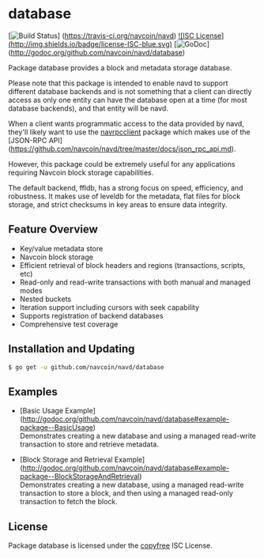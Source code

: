 database
========

[![Build Status](http://img.shields.io/travis/navcoin/navd.svg)]
(https://travis-ci.org/navcoin/navd)  [![ISC License]
(http://img.shields.io/badge/license-ISC-blue.svg)](http://copyfree.org)
[![GoDoc](https://img.shields.io/badge/godoc-reference-blue.svg)]
(http://godoc.org/github.com/navcoin/navd/database)

Package database provides a block and metadata storage database.

Please note that this package is intended to enable navd to support different
database backends and is not something that a client can directly access as only
one entity can have the database open at a time (for most database backends),
and that entity will be navd.

When a client wants programmatic access to the data provided by navd, they'll
likely want to use the [navrpcclient](https://github.com/navcoin/navrpcclient)
package which makes use of the [JSON-RPC API]
(https://github.com/navcoin/navd/tree/master/docs/json_rpc_api.md).

However, this package could be extremely useful for any applications requiring
Navcoin block storage capabilities.

The default backend, ffldb, has a strong focus on speed, efficiency, and
robustness.  It makes use of leveldb for the metadata, flat files for block
storage, and strict checksums in key areas to ensure data integrity.

## Feature Overview

- Key/value metadata store
- Navcoin block storage
- Efficient retrieval of block headers and regions (transactions, scripts, etc)
- Read-only and read-write transactions with both manual and managed modes
- Nested buckets
- Iteration support including cursors with seek capability
- Supports registration of backend databases
- Comprehensive test coverage

## Installation and Updating

```bash
$ go get -u github.com/navcoin/navd/database
```

## Examples

* [Basic Usage Example]
  (http://godoc.org/github.com/navcoin/navd/database#example-package--BasicUsage)  
  Demonstrates creating a new database and using a managed read-write
  transaction to store and retrieve metadata.

* [Block Storage and Retrieval Example]
  (http://godoc.org/github.com/navcoin/navd/database#example-package--BlockStorageAndRetrieval)  
  Demonstrates creating a new database, using a managed read-write transaction
  to store a block, and then using a managed read-only transaction to fetch the
  block.

## License

Package database is licensed under the [copyfree](http://copyfree.org) ISC
License.
